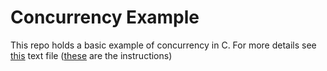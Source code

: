 # Concurrency Example

This repo holds a basic example of concurrency in C.  For more details see [this](hw6.txt) text file ([these](intructions.txt) are the instructions)
